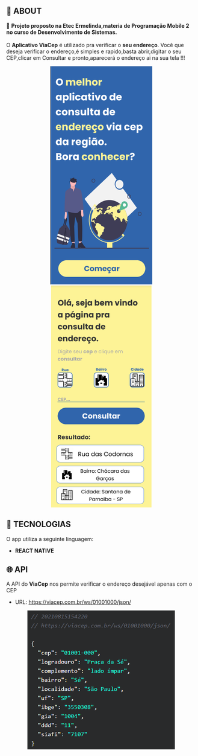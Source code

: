 ## 📌 ABOUT

📘 **Projeto proposto na Etec Ermelinda,materia de Programação Mobile 2 no curso de Desenvolvimento de Sistemas.**
<br>
<br>
O **Aplicativo ViaCep** é  utilizado pra verificar o **seu endereço**. Você que deseja verificar o endereço,é simples e rapido,basta abrir,digitar o seu CEP,clicar em Consultar  e pronto,aparecerá o endereço ai na sua tela !!!

<div align="center">
    <img src="about/tela01.png" alt="imagem mostrando a tela01 do aplicativo">
    <img src="about/tela02.png" alt="imagem mostrando a tela02 do aplicativo">
</div>





## 🚀 TECNOLOGIAS 
O app utiliza a seguinte linguagem:
* **REACT NATIVE**

## 🌐 API
A API do **ViaCep** nos permite verificar o endereço desejável apenas com o CEP
* URL: https://viacep.com.br/ws/01001000/json/

<div align="center">
    <img src="about/api.png" alt="api">
</div>

